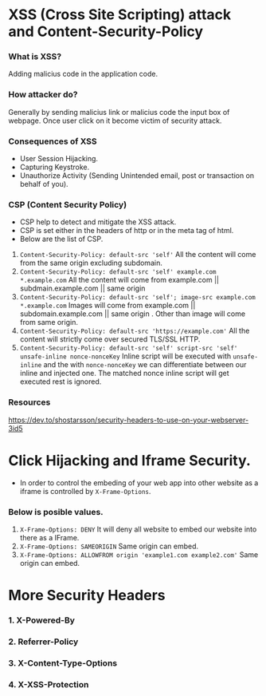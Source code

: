 # XSS (Cross Site Scripting) attack and Content-Security-Policy
### What is XSS?
Adding malicius code in the application code.
### How attacker do?
Generally by sending malicius link or malicius code the input box of webpage. Once user click on it become victim of security attack.
### Consequences of XSS
- User Session Hijacking.
- Capturing Keystroke.
- Unauthorize Activity (Sending Unintended email, post or transaction on behalf of you).
### CSP (Content Security Policy)
- CSP help to detect and mitigate the XSS attack.
- CSP is set either in the headers of http or in the meta tag of html.
- Below are the list of CSP.

1. ```Content-Security-Policy: default-src 'self'``` All the content will come from the same origin excluding subdomain.
2. ```Content-Security-Policy: default-src 'self' example.com *.example.com``` All the content will come from example.com || subdmain.example.com || same origin
3. ```Content-Security-Policy: default-src 'self'; image-src example.com *.example.com``` Images will come from example.com || subdomain.example.com || same origin . Other than image will come from same origin.
4. ```Content-Security-Policy: default-src 'https://example.com'``` All the content will strictly come over secured TLS/SSL HTTP.
5. ```Content-Security-Policy: default-src 'self' script-src 'self' unsafe-inline nonce-nonceKey``` Inline script will be executed with ```unsafe-inline``` and the with ```nonce-nonceKey``` we can differentiate between our inline and injected one. The matched nonce inline script will get executed rest is ignored.

### Resources
https://dev.to/shostarsson/security-headers-to-use-on-your-webserver-3id5

# Click Hijacking and Iframe Security.
- In order to control the embeding of your web app into other website as a iframe is controlled by ```X-Frame-Options```.

### Below is posible values.
1. ```X-Frame-Options: DENY``` It will deny all website to embed our website into there as a IFrame.
2. ```X-Frame-Options: SAMEORIGIN``` Same origin can embed.
3. ```X-Frame-Options: ALLOWFROM origin 'example1.com example2.com'``` Same origin can embed.

# More Security Headers
### 1. X-Powered-By
### 2. Referrer-Policy
### 3. X-Content-Type-Options
### 4. X-XSS-Protection




